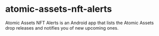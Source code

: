 # atomic-assets-nft-alerts
Atomic Assets NFT Alerts is an Android app that lists the Atomic Assets drop releases and notifies you of new upcoming ones.
